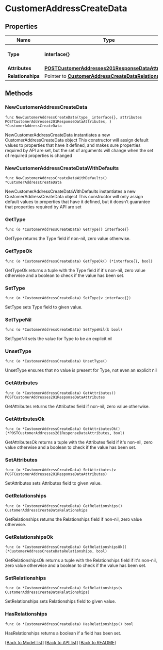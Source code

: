 # CustomerAddressCreateData

## Properties

Name | Type | Description | Notes
------------ | ------------- | ------------- | -------------
**Type** | **interface{}** | The resource&#39;s type | 
**Attributes** | [**POSTCustomerAddresses201ResponseDataAttributes**](POSTCustomerAddresses201ResponseDataAttributes.md) |  | 
**Relationships** | Pointer to [**CustomerAddressCreateDataRelationships**](CustomerAddressCreateDataRelationships.md) |  | [optional] 

## Methods

### NewCustomerAddressCreateData

`func NewCustomerAddressCreateData(type_ interface{}, attributes POSTCustomerAddresses201ResponseDataAttributes, ) *CustomerAddressCreateData`

NewCustomerAddressCreateData instantiates a new CustomerAddressCreateData object
This constructor will assign default values to properties that have it defined,
and makes sure properties required by API are set, but the set of arguments
will change when the set of required properties is changed

### NewCustomerAddressCreateDataWithDefaults

`func NewCustomerAddressCreateDataWithDefaults() *CustomerAddressCreateData`

NewCustomerAddressCreateDataWithDefaults instantiates a new CustomerAddressCreateData object
This constructor will only assign default values to properties that have it defined,
but it doesn't guarantee that properties required by API are set

### GetType

`func (o *CustomerAddressCreateData) GetType() interface{}`

GetType returns the Type field if non-nil, zero value otherwise.

### GetTypeOk

`func (o *CustomerAddressCreateData) GetTypeOk() (*interface{}, bool)`

GetTypeOk returns a tuple with the Type field if it's non-nil, zero value otherwise
and a boolean to check if the value has been set.

### SetType

`func (o *CustomerAddressCreateData) SetType(v interface{})`

SetType sets Type field to given value.


### SetTypeNil

`func (o *CustomerAddressCreateData) SetTypeNil(b bool)`

 SetTypeNil sets the value for Type to be an explicit nil

### UnsetType
`func (o *CustomerAddressCreateData) UnsetType()`

UnsetType ensures that no value is present for Type, not even an explicit nil
### GetAttributes

`func (o *CustomerAddressCreateData) GetAttributes() POSTCustomerAddresses201ResponseDataAttributes`

GetAttributes returns the Attributes field if non-nil, zero value otherwise.

### GetAttributesOk

`func (o *CustomerAddressCreateData) GetAttributesOk() (*POSTCustomerAddresses201ResponseDataAttributes, bool)`

GetAttributesOk returns a tuple with the Attributes field if it's non-nil, zero value otherwise
and a boolean to check if the value has been set.

### SetAttributes

`func (o *CustomerAddressCreateData) SetAttributes(v POSTCustomerAddresses201ResponseDataAttributes)`

SetAttributes sets Attributes field to given value.


### GetRelationships

`func (o *CustomerAddressCreateData) GetRelationships() CustomerAddressCreateDataRelationships`

GetRelationships returns the Relationships field if non-nil, zero value otherwise.

### GetRelationshipsOk

`func (o *CustomerAddressCreateData) GetRelationshipsOk() (*CustomerAddressCreateDataRelationships, bool)`

GetRelationshipsOk returns a tuple with the Relationships field if it's non-nil, zero value otherwise
and a boolean to check if the value has been set.

### SetRelationships

`func (o *CustomerAddressCreateData) SetRelationships(v CustomerAddressCreateDataRelationships)`

SetRelationships sets Relationships field to given value.

### HasRelationships

`func (o *CustomerAddressCreateData) HasRelationships() bool`

HasRelationships returns a boolean if a field has been set.


[[Back to Model list]](../README.md#documentation-for-models) [[Back to API list]](../README.md#documentation-for-api-endpoints) [[Back to README]](../README.md)


